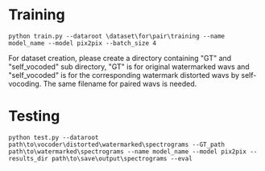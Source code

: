 # Training

```
python train.py --dataroot \dataset\for\pair\training --name model_name --model pix2pix --batch_size 4
```
For dataset creation, please create a directory containing "GT" and "self_vocoded" sub directory, "GT" is for original watermarked wavs and "self_vocoded" is for the corresponding watermark distorted wavs by self-vocoding. The same filename for paired wavs is needed.


# Testing

```
python test.py --dataroot path\to\vocoder\distorted\watermarked\spectrograms --GT_path path\to\watermarked\spectrograms --name model_name --model pix2pix --results_dir path\to\save\output\spectrograms --eval
```

